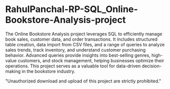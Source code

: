 # RahulPanchal-RP-SQL_Online-Bookstore-Analysis-project

The Online Bookstore Analysis project leverages SQL to efficiently manage book sales, customer data, and order transactions. It includes structured table creation, data import from CSV files, and a range of queries to analyze sales trends, track inventory, and understand customer purchasing behavior. Advanced queries provide insights into best-selling genres, high-value customers, and stock management, helping businesses optimize their operations. This project serves as a valuable tool for data-driven decision-making in the bookstore industry. 

"Unauthorized download and upload of this project are strictly prohibited."







